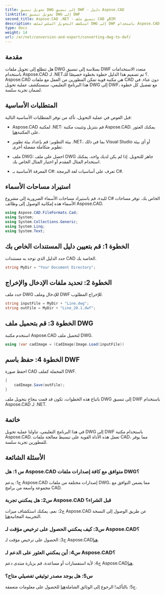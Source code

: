 ```yaml
---
title: تحويل تنسيق DWG إلى تنسيق DWF - دليل Aspose.CAD
linktitle: تحويل تنسيق DWG إلى DWF
second_title: Aspose.CAD .NET - تنسيق ملف CAD وBIM
description: استكشف التحويل السلس لملف DWG إلى DWF باستخدام Aspose.CAD لـ .NET. اتبع دليلنا خطوة بخطوة للحصول على تجربة خالية من المتاعب.
type: docs
weight: 14
url: /ar/net/conversion-and-export/converting-dwg-to-dwf/
---
```

## مقدمة

هل تتطلع إلى تحويل ملفات DWG بسلاسة إلى تنسيق DWF متعدد الاستخدامات باستخدام Aspose.CAD لـ .NET؟ تم تصميم هذا الدليل خطوة بخطوة خصيصًا لك. Aspose.CAD هي مكتبة قوية تمكن المطورين من العمل مع ملفات CAD دون عناء. في هذا البرنامج التعليمي، سنستكشف عملية تحويل DWG إلى DWF، مع تفصيل كل خطوة لضمان تجربة سلسة.

## المتطلبات الأساسية

قبل الغوص في عملية التحويل، تأكد من توفر المتطلبات الأساسية التالية:

-  Aspose.CAD لمكتبة .NET: قم بتنزيل وتثبيت مكتبة Aspose.CAD. يمكنك العثور على المكتبة[هنا](https://releases.aspose.com/cad/net/).

- بيئة التطوير: قم بإعداد بيئة تطوير .NET، بما في ذلك Visual Studio أو أي بيئة تطوير متكاملة مفضلة أخرى.

- ملف DWG: احصل على ملف DWG جاهز للتحويل. إذا لم يكن لديك واحد، يمكنك استخدام المثال المقدم أو اختيار المثال الخاص بك.

- المعرفة الأساسية بـ C#: تعرف على أساسيات لغة البرمجة C#.

## استيراد مساحات الأسماء

للبدء، قم باستيراد مساحات الأسماء الضرورية إلى مشروع C# الخاص بك. توفر مساحات الأسماء هذه إمكانية الوصول إلى وظائف Aspose.CAD.

```csharp
using Aspose.CAD.FileFormats.Cad;
using System;
using System.Collections.Generic;
using System.Linq;
using System.Text;
```

## الخطوة 1: قم بتعيين دليل المستندات الخاص بك

حدد الدليل الذي توجد به مستندات CAD الخاصة بك.

```csharp
string MyDir = "Your Document Directory";
```

## الخطوة 2: تحديد ملفات الإدخال والإخراج

حدد ملف DWG للإدخال وملف DWF للإخراج المطلوب.

```csharp
string inputFile = MyDir + "Line.dwg";
string outFile = MyDir + "Line_20.1.dwf";
```

## الخطوة 3: قم بتحميل ملف DWG

استخدم مكتبة Aspose.CAD لتحميل ملف DWG.

```csharp
using (var cadImage = (CadImage)Image.Load(inputFile))
```

## الخطوة 4: حفظ باسم DWF

احفظ صورة CAD المحملة كملف DWF.

```csharp
{
    cadImage.Save(outFile);
}
```

باتباع هذه الخطوات، تكون قد قمت بنجاح بتحويل ملف DWG إلى تنسيق DWF باستخدام Aspose.CAD لـ .NET.

## خاتمة

في هذا البرنامج التعليمي، تناولنا عملية تحويل DWG إلى DWF باستخدام مكتبة Aspose.CAD. تعمل هذه الأداة القوية على تبسيط معالجة ملفات CAD، مما يوفر للمطورين تجربة سلسة.

## الأسئلة الشائعة

### س 1: هل Aspose.CAD متوافق مع كافة إصدارات ملفات DWG؟

ج1: يدعم Aspose.CAD إصدارات مختلفة من ملفات DWG، مما يضمن التوافق مع مجموعة واسعة من برامج CAD.

### س2: هل يمكنني تجربة Aspose.CAD قبل الشراء؟

 ج2: نعم، يمكنك استكشاف ميزات Aspose.CAD عن طريق الوصول إلى النسخة التجريبية المجانية[هنا](https://releases.aspose.com/).

### س3: كيف يمكنني الحصول على ترخيص مؤقت لـ Aspose.CAD؟

 ج3: الحصول على ترخيص مؤقت لـ Aspose.CAD[هنا](https://purchase.aspose.com/temporary-license/).

### س4: أين يمكنني العثور على الدعم لـ Aspose.CAD؟

ج4: لأية استفسارات أو مساعدة، قم بزيارة منتدى دعم Aspose.CAD[هنا](https://forum.aspose.com/c/cad/19).

### س5: هل يوجد مصدر توثيقي تفصيلي متاح؟

 ج5: بالتأكيد! الرجوع إلى الوثائق الشاملة[هنا](https://reference.aspose.com/cad/net/) للحصول على معلومات متعمقة.